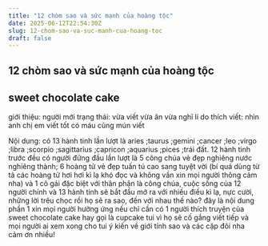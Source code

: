 ```yaml
---
title: "12 chòm sao và sức mạnh của hoàng tộc"
date: 2025-06-12T22:54:30Z
slug: 12-chom-sao-va-suc-manh-cua-hoang-toc
draft: false
---
```


## 12 chòm sao và sức mạnh của hoàng tộc

## sweet chocolate cake

giới thiệu: người mới
trạng thái: vừa viết vừa ăn vừa nghĩ
lí do thích viết: nhìn anh chị em viết tốt có máu cũng mún viết
 
Nội dung: có 13 hành tinh lần lượt là aries ;taurus ;gemini ;cancer ;leo ;virgo ;libra ;scorpio ;sagittarius ;capricon ;aquarius ;pices ;trái đất. 12 hành tinh trước đều có người đứng đầu lần lượt là 5 công chúa vẻ đẹp nghiêng nước nghiêng thành; 6 hoàng tử vẻ đẹp tuấn tú cao sang tuyệt vời (bí quá dùng từ tả các hoàng tử hơi hơi kì lạ khó đọc và không vần xin mọi người thông cảm nha) và 1 cô gái đặc biệt với thân phận là công chúa, cuộc sống của 12 người chính và 13 hành tinh sẽ bắt đầu mở ra với nhiều điều kì lạ, nực cười, những lời trêu chọc rồi họ sẽ ra sao, đến với nhau thế nào?
đây là nội dung phần 1 xin mọi người hưởng ứng nếu chỉ cần có 1 người thích truyện của sweet chocolate cake hay gọi là cupcake tui vì họ sẽ cố gắng viết tiếp
và mọi người ai xem xong cho tui ý kiến về giới tính sao và các cặp đôi nha cảm ơn nhiều!